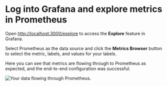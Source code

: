 # Log into Grafana and explore metrics in Prometheus

Open [http://localhost:3000/explore]({{TRAFFIC_HOST1_3000}}/explore) to access the **Explore** feature in Grafana.

Select Prometheus as the data source and click the **Metrics Browser** button to select the metric, labels, and values for your labels.

Here you can see that metrics are flowing through to Prometheus as expected, and the end-to-end configuration was successful.

![Your data flowing through Prometheus.](https://grafana.com/media/docs/alloy/tutorial/Metrics_visualization.png)
